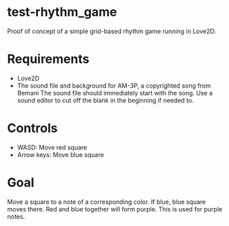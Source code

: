 # test-rhythm_game
Proof of concept of a simple grid-based rhythm game running in Love2D.

# Requirements
* Love2D
* The sound file and background for AM-3P, a copyrighted song from Bemani
The sound file should immediately start with the song. Use a sound editor to cut off the blank in the beginning if needed to.

# Controls
* WASD: Move red square
* Arrow keys: Move blue square

# Goal
Move a square to a note of a corresponding color. If blue, blue square moves there. Red and blue together will form purple. This is used for purple notes.

